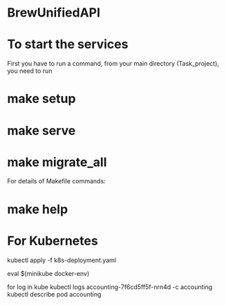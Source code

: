 # BrewUnifiedAPI

# To start the services

First you have to run a command, from your main directory (Task_project), you need to run

# make setup

# make serve

# make migrate_all


For details of Makefile commands:
# make help

# For Kubernetes
kubectl apply -f k8s-deployment.yaml

eval $(minikube docker-env)

for log in kube
 kubectl logs accounting-7f6cd5ff5f-nrn4d -c accounting
kubectl describe pod accounting